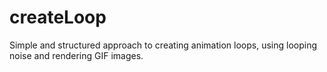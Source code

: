 # createLoop
Simple and structured approach to creating animation loops, using looping noise and rendering GIF images.
